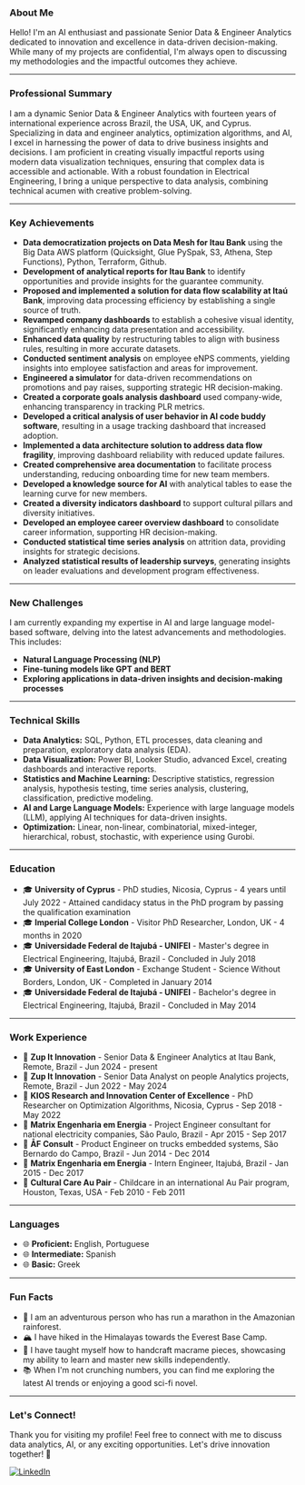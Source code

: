 ### About Me
Hello! I'm an AI enthusiast and passionate Senior Data & Engineer Analytics dedicated to innovation and excellence in data-driven decision-making. While many of my projects are confidential, I'm always open to discussing my methodologies and the impactful outcomes they achieve.

---

### Professional Summary
I am a dynamic Senior Data & Engineer Analytics with fourteen years of international experience across Brazil, the USA, UK, and Cyprus. Specializing in data and engineer analytics, optimization algorithms, and AI, I excel in harnessing the power of data to drive business insights and decisions. I am proficient in creating visually impactful reports using modern data visualization techniques, ensuring that complex data is accessible and actionable. With a robust foundation in Electrical Engineering, I bring a unique perspective to data analysis, combining technical acumen with creative problem-solving.

---

### Key Achievements
- **Data democratization projects on Data Mesh for Itau Bank** using the Big Data AWS platform (Quicksight, Glue PySpak, S3, Athena, Step Functions), Python, Terraform, Github.
- **Development of analytical reports for Itau Bank** to identify opportunities and provide insights for the guarantee community.
- **Proposed and implemented a solution for data flow scalability at Itaú Bank**, improving data processing efficiency by establishing a single source of truth.
- **Revamped company dashboards** to establish a cohesive visual identity, significantly enhancing data presentation and accessibility.
- **Enhanced data quality** by restructuring tables to align with business rules, resulting in more accurate datasets.
- **Conducted sentiment analysis** on employee eNPS comments, yielding insights into employee satisfaction and areas for improvement.
- **Engineered a simulator** for data-driven recommendations on promotions and pay raises, supporting strategic HR decision-making.
- **Created a corporate goals analysis dashboard** used company-wide, enhancing transparency in tracking PLR metrics.
- **Developed a critical analysis of user behavior in AI code buddy software**, resulting in a usage tracking dashboard that increased adoption.
- **Implemented a data architecture solution to address data flow fragility**, improving dashboard reliability with reduced update failures.
- **Created comprehensive area documentation** to facilitate process understanding, reducing onboarding time for new team members.
- **Developed a knowledge source for AI** with analytical tables to ease the learning curve for new members.
- **Created a diversity indicators dashboard** to support cultural pillars and diversity initiatives.
- **Developed an employee career overview dashboard** to consolidate career information, supporting HR decision-making.
- **Conducted statistical time series analysis** on attrition data, providing insights for strategic decisions.
- **Analyzed statistical results of leadership surveys**, generating insights on leader evaluations and development program effectiveness.
---

### New Challenges
I am currently expanding my expertise in AI and large language model-based software, delving into the latest advancements and methodologies. This includes:
- **Natural Language Processing (NLP)**
- **Fine-tuning models like GPT and BERT**
- **Exploring applications in data-driven insights and decision-making processes**

---

### Technical Skills
- **Data Analytics:** SQL, Python, ETL processes, data cleaning and preparation, exploratory data analysis (EDA).
- **Data Visualization:** Power BI, Looker Studio, advanced Excel, creating dashboards and interactive reports.
- **Statistics and Machine Learning:** Descriptive statistics, regression analysis, hypothesis testing, time series analysis, clustering, classification, predictive modeling.
- **AI and Large Language Models:** Experience with large language models (LLM), applying AI techniques for data-driven insights.
- **Optimization:** Linear, non-linear, combinatorial, mixed-integer, hierarchical, robust, stochastic, with experience using Gurobi.

---

### Education
- 🎓 **University of Cyprus** - PhD studies, Nicosia, Cyprus - 4 years until July 2022 - Attained candidacy status in the PhD program by passing the qualification examination
- 🎓 **Imperial College London** - Visitor PhD Researcher, London, UK - 4 months in 2020
- 🎓 **Universidade Federal de Itajubá - UNIFEI** - Master's degree in Electrical Engineering, Itajubá, Brazil - Concluded in July 2018
- 🎓 **University of East London** - Exchange Student - Science Without Borders, London, UK - Completed in January 2014
- 🎓 **Universidade Federal de Itajubá - UNIFEI** - Bachelor's degree in Electrical Engineering, Itajubá, Brazil - Concluded in May 2014

---

### Work Experience
- 💼 **Zup It Innovation** - Senior Data & Engineer Analytics at Itau Bank, Remote, Brazil - Jun 2024 - present
- 💼 **Zup It Innovation** - Senior Data Analyst on people Analytics projects, Remote, Brazil - Jun 2022 - May 2024
- 💼 **KIOS Research and Innovation Center of Excellence** - PhD Researcher on Optimization Algorithms, Nicosia, Cyprus - Sep 2018 - May 2022
- 💼 **Matrix Engenharia em Energia** - Project Engineer consultant for national electricity companies, São Paulo, Brazil - Apr 2015 - Sep 2017
- 💼 **ÅF Consult** - Product Engineer on trucks embedded systems, São Bernardo do Campo, Brazil - Jun 2014 - Dec 2014
- 💼 **Matrix Engenharia em Energia** - Intern Engineer, Itajubá, Brazil - Jan 2015 - Dec 2017
- 💼 **Cultural Care Au Pair** - Childcare in an international Au Pair program, Houston, Texas, USA - Feb 2010 - Feb 2011

---

### Languages
- 🌐 **Proficient:** English, Portuguese
- 🌐 **Intermediate:** Spanish
- 🌐 **Basic:** Greek

---

### Fun Facts
- 🏃 I am an adventurous person who has run a marathon in the Amazonian rainforest.
- 🏔️ I have hiked in the Himalayas towards the Everest Base Camp.
- 🧵 I have taught myself how to handcraft macrame pieces, showcasing my ability to learn and master new skills independently.
- 📚 When I'm not crunching numbers, you can find me exploring the latest AI trends or enjoying a good sci-fi novel.

---

### Let's Connect!
Thank you for visiting my profile! Feel free to connect with me to discuss data analytics, AI, or any exciting opportunities. Let's drive innovation together! 🚀

[![LinkedIn](https://img.shields.io/badge/LinkedIn-Connect-blue)](https://www.linkedin.com/in/carolina-cortez0)
